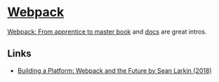 # [Webpack](https://webpack.js.org/)

[Webpack: From apprentice to master book](https://survivejs.com/webpack/) and [docs](https://webpack.js.org/concepts/) are great intros.

## Links

- [Building a Platform: Webpack and the Future by Sean Larkin (2018)](https://www.youtube.com/watch?v=YHH6fWE0AdM&t=0s&list=PLB17qI-lepyhGQCeq1bGawXeftOYMZtRj&index=4)
